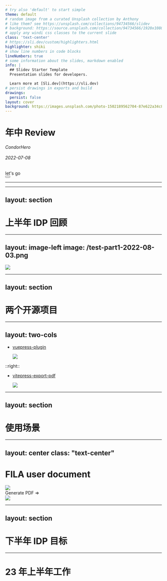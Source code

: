 ```yaml
---
# try also 'default' to start simple
theme: default
# random image from a curated Unsplash collection by Anthony
# like them? see https://unsplash.com/collections/94734566/slidev
# background: https://source.unsplash.com/collection/94734566/1920x1080
# apply any windi css classes to the current slide
class: 'text-center'
# https://sli.dev/custom/highlighters.html
highlighter: shiki
# show line numbers in code blocks
lineNumbers: true
# some information about the slides, markdown enabled
info: |
  ## Slidev Starter Template
  Presentation slides for developers.

  Learn more at [Sli.dev](https://sli.dev)
# persist drawings in exports and build
drawings:
  persist: false
layout: cover
background: https://images.unsplash.com/photo-1502189562704-87e622a34c85?ixid=MnwxMjA3fDB8MHxwaG90by1wYWdlfHx8fGVufDB8fHx8&ixlib=rb-1.2.1&auto=format&fit=crop&w=2100&q=80
---
```


# 年中 Review

<h6>
  CondorHero
  <br />
  <br />
  2022-07-08
</h6>

<div class="pt-12">
  <span @click="$slidev.nav.next" class="px-2 py-1 rounded cursor-pointer" hover="bg-white bg-opacity-10">
    let's go <carbon:arrow-right class="inline"/>
  </span>
</div>

<div class="abs-br m-6 flex gap-2">
  <button @click="$slidev.nav.openInEditor()" title="Open in Editor" class="text-xl icon-btn opacity-50 !border-none !hover:text-white">
    <carbon:edit />
  </button>
  <a href="https://github.com/condorheroblog/review-work" target="_blank" alt="GitHub"
    class="text-xl icon-btn opacity-50 !border-none !hover:text-white">
    <carbon-logo-github />
  </a>
</div>

<!--
The last comment block of each slide will be treated as slide notes. It will be visible and editable in Presenter Mode along with the slide. [Read more in the docs](https://sli.dev/guide/syntax.html#notes)
-->

---

<Toc />

---
layout: section
---

# 上半年 IDP 回顾

---
layout: image-left
image: /test-part1-2022-08-03.png
---

<img border="rounded" class="w-36 ml-1/2" src="https://github.com/condorheroblog/review-work/assets/47056890/4d183a7d-2ed6-4f62-bd83-f6561bb59274" />

---
layout: section
---

# 两个开源项目

---
layout: two-cols
---

- [vuepress-plugin](https://github.com/condorheroblog/vuepress-plugin)

  <img border="rounded" src="https://github.com/condorheroblog/review-work/assets/47056890/0510f4ff-7a2b-4fd7-8c2a-2d201cee0b83" />

::right::

- [vitepress-export-pdf](https://github.com/condorheroblog/vitepress-export-pdf)

  <img border="rounded" src="https://github.com/condorheroblog/review-work/assets/47056890/1dfb5875-ce7b-41bc-9333-7fdae432b21a" />

---
layout: section
---

# 使用场景

---
layout: center
class: "text-center"
---

# FILA user document

<div class="columns-3 gap-4">
  <img border="rounded" class="h-full object-contain" src="https://github.com/condorheroblog/review-work/assets/47056890/07d8435e-2a05-4e3f-b3d9-c676b8a6c390" />
  <div
    v-motion
    :initial="{ x: -20, y: 200 }"
    :enter="{ x: 10 }">
      Generate PDF => 
  </div>
  <img border="rounded" src="https://github.com/condorheroblog/review-work/assets/47056890/40161f32-9716-45fd-a77c-d13a34a7bbf3" />
</div>

---
layout: section
---

# 下半年 IDP 目标

---

# 23 年上半年工作